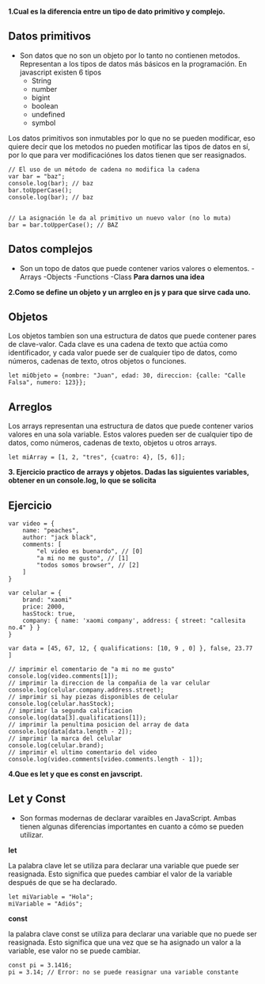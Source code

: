 **1.Cual es la diferencia entre un tipo de dato primitivo y complejo.**

## Datos primitivos
- Son datos que no son un objeto por lo tanto no contienen metodos. Representan a los tipos de datos más básicos en la programación. En javascript existen 6 tipos
	- String
	- number
	- bigint
	- boolean
	- undefined
	- symbol

Los datos primitivos son inmutables por lo que no se pueden modificar, eso quiere decir que los metodos no pueden motificar las tipos de datos en sí, por lo que 
para ver modificaciónes los datos tienen que ser reasignados.

```
// El uso de un método de cadena no modifica la cadena
var bar = "baz";
console.log(bar); // baz
bar.toUpperCase();
console.log(bar); // baz


// La asignación le da al primitivo un nuevo valor (no lo muta)
bar = bar.toUpperCase(); // BAZ
```
## Datos complejos
- Son un topo de datos que puede contener varios valores o elementos.
	-Arrays
	-Objects
	-Functions
	-Class
**Para darnos una idea**

**2.Como se define un objeto y un arrgleo en js y para que sirve cada uno.**

## Objetos

Los objetos tambíen son una estructura de datos que puede contener pares de clave-valor. Cada clave es una cadena de texto que actúa como identificador, y 
cada valor puede ser de cualquier tipo de datos, como números, cadenas de texto, otros objetos o funciones.
```
let miObjeto = {nombre: "Juan", edad: 30, direccion: {calle: "Calle Falsa", numero: 123}};
```

## Arreglos

Los arrays representan una estructura de datos que puede contener varios valores en una sola variable. Estos valores pueden ser de cualquier tipo de datos, 
como números, cadenas de texto, objetos u otros arrays.
```
let miArray = [1, 2, "tres", {cuatro: 4}, [5, 6]];
```
**3. Ejercicio practico de arrays y objetos. Dadas las siguientes variables, obtener en un console.log, lo que se solicita**

## Ejercicio
```
var video = {
    name: "peaches",
    author: "jack black",
    comments: [
        "el video es buenardo", // [0]
        "a mi no me gusto", // [1]
        "todos somos browser", // [2]
    ]
}

var celular = {
    brand: "xaomi"
    price: 2000,
    hasStock: true,
    company: { name: 'xaomi company', address: { street: "callesita no.4" } }
}

var data = [45, 67, 12, { qualifications: [10, 9 , 0] }, false, 23.77 ]

// imprimir el comentario de "a mi no me gusto"
console.log(video.comments[1]);
// imprimir la direccion de la compañia de la var celular
console.log(celular.company.address.street);
// imprimir si hay piezas disponibles de celular
console.log(celular.hasStock);
// imprimir la segunda calificacion
console.log(data[3].qualifications[1]);
// imprimir la penultima posicion del array de data
console.log(data[data.length - 2]);
// imprimir la marca del celular
console.log(celular.brand);
// imprimir el ultimo comentario del video
console.log(video.comments[video.comments.length - 1]);
```

**4.Que es let y que es const en javscript.**

## Let y Const
- Son formas modernas de declarar varaibles en JavaScript. Ambas tienen algunas diferencias importantes en cuanto a cómo se pueden utilizar.

**let**

La palabra clave let se utiliza para declarar una variable que puede ser reasignada. Esto significa que puedes cambiar el valor de la variable después de que se ha declarado. 
```
let miVariable = "Hola";
miVariable = "Adiós";
```
**const**

la palabra clave const se utiliza para declarar una variable que no puede ser reasignada. Esto significa que una vez que se ha asignado un valor a 
la variable, ese valor no se puede cambiar.
```
const pi = 3.1416;
pi = 3.14; // Error: no se puede reasignar una variable constante

```
